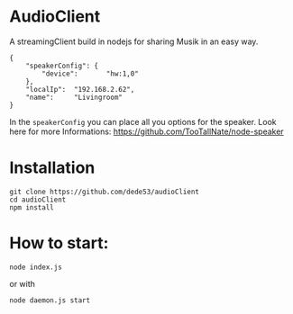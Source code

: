 # AudioClient

A streamingClient build in nodejs for sharing Musik in an easy way.

```
{
    "speakerConfig": {
        "device":       "hw:1,0"
    },
    "localIp":  "192.168.2.62",
    "name":     "Livingroom"
}
```
In the ```speakerConfig``` you can place all you options for the speaker.
Look here for more Informations: https://github.com/TooTallNate/node-speaker

# Installation
```
git clone https://github.com/dede53/audioClient
cd audioClient
npm install
```

# How to start:
```
node index.js
```
or with
```
node daemon.js start
```
